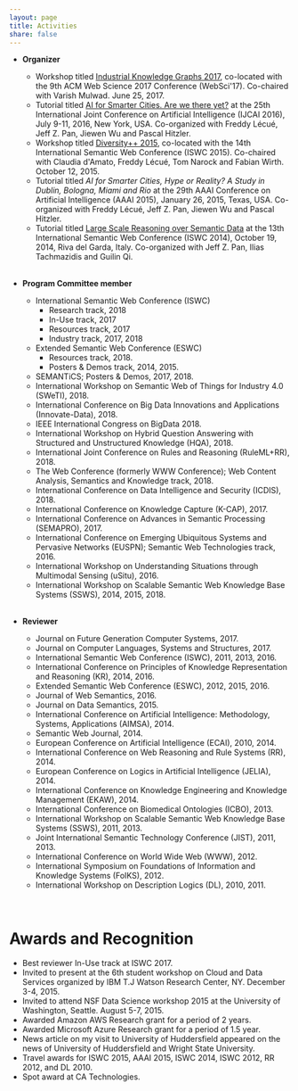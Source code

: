 ```yaml
---
layout: page
title: Activities
share: false
---
```


* **Organizer**
  * Workshop titled <a href="https://industrial-knowledge-graphs.github.io/2017/" target="_blank">Industrial Knowledge Graphs 2017</a>, co-located with the 9th ACM Web Science 2017 Conference (WebSci'17). Co-chaired with Varish Mulwad. June 25, 2017. 
  * Tutorial titled <a href="http://www-sop.inria.fr/members/Freddy.Lecue/IJCAI-16-Tutorial-AI4SmarterCities.html" target="_blank">AI for Smarter Cities. Are we there yet?</a> at the 25th International Joint Conference on Artificial Intelligence (IJCAI 2016), July 9-11, 2016, New York, USA. Co-organized with Freddy L&eacute;cu&eacute;, Jeff Z. Pan, Jiewen Wu and Pascal Hitzler.
  * Workshop titled <a href="http://dase.cs.wright.edu/activities/diversity2015" target="_blank">Diversity++ 2015</a>, co-located with the 14th International Semantic Web Conference (ISWC 2015). Co-chaired with Claudia d&#39;Amato, Freddy L&eacute;cu&eacute;, Tom Narock and Fabian Wirth. October 12, 2015. 
  * Tutorial titled *AI for Smarter Cities, Hype or Reality? A Study in Dublin, Bologna, Miami and Rio* at the 29th AAAI Conference on Artificial Intelligence (AAAI 2015), January 26, 2015, Texas, USA. Co-organized with Freddy L&eacute;cu&eacute;, Jeff Z. Pan, Jiewen Wu and Pascal Hitzler. 
  * Tutorial titled <a href="http://homepages.abdn.ac.uk/jeff.z.pan/pages/research-ttl-iswc2014.shtml" target="_blank">Large Scale Reasoning over Semantic Data</a> at the 13th International Semantic Web Conference (ISWC 2014), October 19, 2014, Riva del Garda, Italy. Co-organized with Jeff Z. Pan, Ilias Tachmazidis and Guilin Qi.   
&nbsp;

* **Program Committee member**
  * International Semantic Web Conference (ISWC)
      * Research track, 2018
	  * In-Use track, 2017
	  * Resources track, 2017
	  * Industry track, 2017, 2018
  * Extended Semantic Web Conference (ESWC)
      * Resources track, 2018.   
	  * Posters & Demos track, 2014, 2015.   
  * SEMANTiCS; Posters & Demos, 2017, 2018.   
  * International Workshop on Semantic Web of Things for Industry 4.0 (SWeTI), 2018.      
  * International Conference on Big Data Innovations and Applications (Innovate-Data), 2018.   
  * IEEE International Congress on BigData 2018.   
  * International Workshop on Hybrid Question Answering with Structured and Unstructured Knowledge (HQA), 2018.   
  * International Joint Conference on Rules and Reasoning (RuleML+RR), 2018.   
  * The Web Conference (formerly WWW Conference); Web Content Analysis, Semantics and Knowledge track,  2018.   
  * International Conference on Data Intelligence and Security (ICDIS), 2018. 
  * International Conference on Knowledge Capture (K-CAP), 2017.       
  * International Conference on Advances in Semantic Processing (SEMAPRO), 2017.  
  * International Conference on Emerging Ubiquitous Systems and Pervasive Networks (EUSPN); Semantic Web Technologies track, 2016.
  * International Workshop on Understanding Situations through Multimodal Sensing (uSitu), 2016.
  * International Workshop on Scalable Semantic Web Knowledge Base Systems (SSWS), 2014, 2015, 2018.    
&nbsp; 

* **Reviewer**
  * Journal on Future Generation Computer Systems, 2017.   
  * Journal on Computer Languages, Systems and Structures, 2017.   
  * International Semantic Web Conference (ISWC), 2011, 2013, 2016.
  * International Conference on Principles of Knowledge Representation and Reasoning (KR), 2014, 2016.
  * Extended Semantic Web Conference (ESWC), 2012, 2015, 2016.
  * Journal of Web Semantics, 2016.
  * Journal on Data Semantics, 2015.
  * International Conference on Artificial Intelligence: Methodology, Systems, Applications (AIMSA), 2014.
  * Semantic Web Journal, 2014.
  * European Conference on Artificial Intelligence (ECAI), 2010, 2014.
  * International Conference on Web Reasoning and Rule Systems (RR), 2014.
  * European Conference on Logics in Artificial Intelligence (JELIA), 2014.
  * International Conference on Knowledge Engineering and Knowledge Management (EKAW), 2014.
  * International Conference on Biomedical Ontologies (ICBO), 2013. 
  * International Workshop on Scalable Semantic Web Knowledge Base Systems (SSWS), 2011, 2013.
  * Joint International Semantic Technology Conference (JIST), 2011, 2013.
  * International Conference on World Wide Web (WWW), 2012.
  * International Symposium on Foundations of Information and Knowledge Systems (FoIKS), 2012.
  * International Workshop on Description Logics (DL), 2010, 2011. 

<br/>

Awards and Recognition
==========

* Best reviewer In-Use track at ISWC 2017.   
* Invited to present at the 6th student workshop on Cloud and Data Services organized by IBM T.J Watson Research Center, NY. December 3-4, 2015.
* Invited to attend NSF Data Science workshop 2015 at the University of Washington, Seattle. August 5-7, 2015.
* Awarded Amazon AWS Research grant for a period of 2 years.
* Awarded Microsoft Azure Research grant for a period of 1.5 year.
* News article on my visit to University of Huddersfield appeared on the news of University of Huddersfield and Wright State University.
* Travel awards for ISWC 2015, AAAI 2015, ISWC 2014, ISWC 2012, RR 2012, and DL 2010.
* Spot award at CA Technologies.
